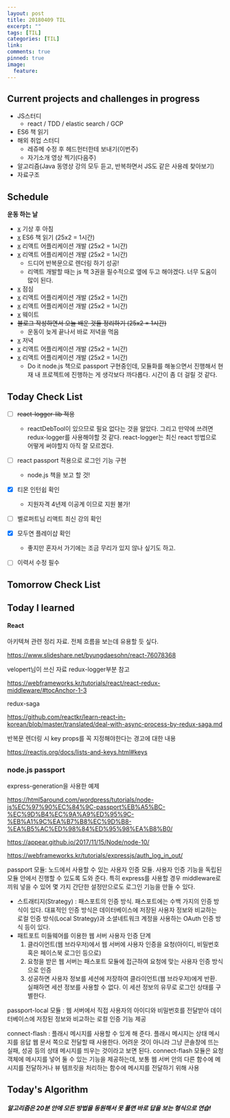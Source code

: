 ```yaml
---
layout: post
title: 20180409 TIL
excerpt: ""
tags: [TIL]
categories: [TIL]
link:
comments: true
pinned: true
image:
  feature:
---
```


## Current projects and challenges in progress

- JS스터디
  - react / TDD / elastic search / GCP 
- ES6 책 읽기
- 해외 취업 스터디
  - 레쥬메 수정 후 헤드헌터한테 보내기(이번주)
  - 자기소개 영상 찍기(다음주)
- 알고리즘(Java 동영상 강의 모두 듣고, 반복하면서 JS도 같은 사용례 찾아보기)
- 자료구조

## Schedule

**운동 하는 날**

- [x](8:00~9:00) 기상 후 아침 
- [x](9:00~10:00) ES6 책 읽기  (25x2 = 1시간)
- [x](10:00~11:00) 리액트 어플리케이션 개발 (25x2 = 1시간)
- [x](11:00~12:00) 리액트 어플리케이션 개발 (25x2 = 1시간)
  - 드디어 반복문으로 렌더링 하기 성공!
  - 리액트 개발할 때는 js 책 3권을 필수적으로 옆에 두고 해야겠다. 너무 도움이 많이 된다.
- [x](12:00~13:00) 점심 
- [x](13:00~14:00) 리액트 어플리케이션 개발 (25x2 = 1시간)
- [x](14:00~15:00) 리액트 어플리케이션 개발 (25x2 = 1시간)
- [x](15:00~17:00) 웨이트
- [ ](17:00~18:00) ~~블로그 작성하면서 오늘 배운 것들 정리하기 (25x2 = 1시간)~~ 
  - 운동이 늦게 끝나서 바로 저녁을 먹음
- [x](18:00~19:20) 저녁 
- [x](19:00~20:00) 리액트 어플리케이션 개발 (25x2 = 1시간)
- [x](20:00~21:00) 리액트 어플리케이션 개발 (25x2 = 1시간)
  * Do it node.js 책으로 passport 구현중인데, 모듈화를 해놓으면서 진행해서 현재 내 프로젝트에 진행하는 게 생각보다 까다롭다. 시간이 좀 더 걸릴 것 같다.

## Today Check List

- [ ] ~~react-logger-lib 적용~~
  - reactDebTool이 있으므로 필요 없다는 것을 알았다. 그리고 만약에 쓰려면 redux-logger를 사용해야할 것 같다. react-logger는 최신 react 방법으로 어떻게 써야할지 아직 잘 모르겠다.


- [ ] react passport 적용으로 로그인 기능 구현
  - node.js 책을 보고 할 것!


- [x] 티몬 인턴쉽 확인
  * 지원자격 4년제 이공계 이므로 지원 불가!
- [ ] 벨로퍼트님 리액트 최신 강의 확인
- [x] 모두연 플레이샵 확인
  * 좋지만 혼자서 가기에는 조금 무리가 있지 않나 싶기도 하고.
- [ ] 이력서 수정 필수

## Tomorrow Check List



## Today I learned

#### React

아키텍쳐 관련 정리 자료. 전체 흐름을 보는데 유용할 듯 싶다.

https://www.slideshare.net/byungdaesohn/react-76078368

velopert님이 쓰신 자료 redux-logger부분 참고

https://webframeworks.kr/tutorials/react/react-redux-middleware/#tocAnchor-1-3

redux-saga

https://github.com/reactkr/learn-react-in-korean/blob/master/translated/deal-with-async-process-by-redux-saga.md



반복문 렌더링 시 key props를 꼭 지정해야한다는 경고에 대한 내용

https://reactjs.org/docs/lists-and-keys.html#keys



### node.js passport

express-generation을 사용한 예제

https://html5around.com/wordpress/tutorials/node-js%EC%97%90%EC%84%9C-passport%EB%A5%BC-%EC%9D%B4%EC%9A%A9%ED%95%9C-%EB%A1%9C%EA%B7%B8%EC%9D%B8-%EA%B5%AC%ED%98%84%ED%95%98%EA%B8%B0/



https://appear.github.io/2017/11/15/Node/node-10/



https://webframeworks.kr/tutorials/expressjs/auth_log_in_out/



passport 모듈: 노드에서 사용할 수 있는 사용자 인증 모듈. 사용자 인증 기능을 독립된 모듈 안에서 진행할 수 있도록 도와 준다. 특히 express를 사용할 경우 middleware로 끼워 넣을 수 있어 몇 가지 간단한 설정만으로도 로그인 기능을 만들 수 있다. 

* 스트래티지(Strategy) : 패스포트의 인증 방식. 패스포트에는 수백 가지의 인증 방식이 있다. 대표적인 인증 방식은 데이터베이스에 저장된 사용자 정보와 비교하는 로컬 인증 방식(Local Strategy)과 소셜네트워크 계정을 사용하는 OAuth 인증 방식 등이 있다.
* 패트포트 미들웨어를 이용한 웹 서버 사용자 인증 단계
  1. 클라이언트(웹 브라우저)에서 웹 서버에 사용자 인증을 요청(아이디, 비밀번호 혹은 페이스북 로그인 등으로)
  2. 요청을 받은 웹 서버는 패스포트 모듈에 접근하여 요청에 맞는 사용자 인증 방식으로 인증
  3. 성공하면 사용자 정보를 세션에 저장하여 클라이언트(웹 브라우저)에게 반환. 실패하면 세션 정보를 사용할 수 없다. 이 세션 정보의 유무로 로그인 상태를 구별한다.

passport-local 모듈 : 웹 서버에서 직접 사용자의 아이디와 비밀번호를 전달받아 데이터베이스에 저장된 정보와 비교하는 로컬 인증 기능 제공

connect-flash : 플래시 메시지를 사용할 수 있게 해 준다. 플래시 메시지는 상태 메시지를 응답 웹 문서 쪽으로 전달할 때 사용한다. 어려운 것이 아니라 그냥 콘솔창에 뜨는 실패, 성공 등의 상태 메시지를 띄우는 것이라고 보면 된다. connect-flash 모듈은 요청 객체에 메시지를 넣어 둘 수 있는 기능을 제공하는데, 보통 웹 서버 안의 다른 함수에 메시지를 전달하거나 뷰 템프릿을 처리하는 함수에 메시지를 전달하기 위해 사용





## Today's Algorithm

##### 알고리즘은 20분 안에 모든 방법을 동원해서 못 풀면 바로 답을 보는 형식으로 연습!
